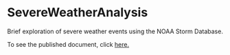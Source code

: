 # SevereWeatherAnalysis
Brief exploration of severe weather events using the NOAA Storm Database.

To see the published document, click [here.](https://rpubs.com/kevinroche22/SevereWeatherAnalysis)
